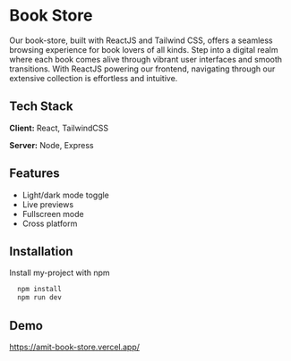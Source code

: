 
# Book Store

Our book-store, built with ReactJS and Tailwind CSS, offers a seamless browsing experience for book lovers of all kinds. Step into a digital realm where each book comes alive through vibrant user interfaces and smooth transitions. With ReactJS powering our frontend, navigating through our extensive collection is effortless and intuitive.

## Tech Stack

**Client:** React, TailwindCSS

**Server:** Node, Express


## Features

- Light/dark mode toggle
- Live previews
- Fullscreen mode
- Cross platform


## Installation

Install my-project with npm

```bash
  npm install 
  npm run dev
```
    
## Demo


https://amit-book-store.vercel.app/